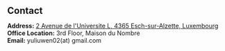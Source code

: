 <h1 id="contact"></h1>

<h2 style="margin: 30px 0px 10px;">Contact</h2>

<p><strong>Address:</strong> <a href="https://www.google.com/maps/place/2+Av.+de+l'Universite+l+4365,+4365+Esch-Belval+Esch-sur-Alzette,+Luxembourg/@49.504176,5.9494136,17z/data=!3m1!4b1!4m5!3m4!1s0x47eacad30e7558fd:0xb69d2c3e31cfbc57!8m2!3d49.504176!4d5.9494136?entry=ttu">2 Avenue de l'Universite L, 4365 Esch-sur-Alzette, Luxembourg</a>
<br />
<strong>Office Location:</strong> 3rd Floor, Maison du Nombre
<br />
<strong>Email:</strong> <email>yuliuwen02(at) gmail.com</email>
<br />
<!-- <strong>Phone:</strong> </p> -->
<!-- <p style="text-align: left;"><iframe src="https://docs.google.com/forms/d/e/1FAIpQLSeFJTf6Nq_juYt4YNHpMSA5JOIDjsyAG3BjNEWdyAJfhfO11w/viewform?embedded=true&hl=en" width="640" scrolling="no" height="780" frameborder="0" marginheight="0" marginwidth="0">Loading…</iframe></p> -->
